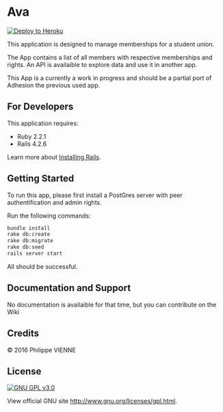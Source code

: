 Ava
================

[![Deploy to Heroku](https://www.herokucdn.com/deploy/button.png)](https://heroku.com/deploy)

This application is designed to manage memberships for a student union.

The App contains a list of all members with respective memberships and rights. An API is availaible to explore data and
use it in another app.

This App is a currently a work in progress and should be a partial port of Adhesion the previous used app.

For Developers
-------------

This application requires:

- Ruby 2.2.1
- Rails 4.2.6

Learn more about [Installing Rails](http://railsapps.github.io/installing-rails.html).

Getting Started
---------------
To run this app, please first install a PostGres server with peer authentification and admin rights.

Run the following commands:

```bash
bundle install
rake db:create
rake db:migrate
rake db:seed
rails server start
```

All should be successful.

Documentation and Support
-------------------------
No documentation is availaible for that time, but you can contribute on the Wiki

Credits
-------
&copy; 2016 Philippe VIENNE

License
-------
[![GNU GPL v3.0](http://www.gnu.org/graphics/gplv3-127x51.png)](http://www.gnu.org/licenses/gpl.html)

View official GNU site <http://www.gnu.org/licenses/gpl.html>.
